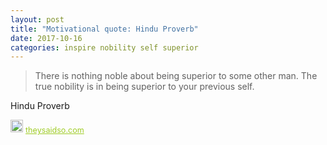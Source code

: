 ```yaml
---
layout: post
title: "Motivational quote: Hindu Proverb"
date: 2017-10-16
categories: inspire nobility self superior
---
```

> There is nothing noble about being superior to some other man. The true nobility is in being superior to your previous self.

Hindu Proverb

<span style="z-index:50;font-size:0.9em;"><img src="https://theysaidso.com/branding/theysaidso.png" height="20" width="20" alt="theysaidso.com"/><a href="https://theysaidso.com" title="Powered by quotes from theysaidso.com" style="color: #9fcc25; margin-left: 4px; vertical-align: middle;">theysaidso.com</a></span>
